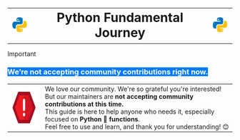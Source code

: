 
<table align="center">
  <tr>
    <td><img src="figures/Python.png" alt="Imagem Início" width="50" /></td>
    <td align="center" style="font-size:28px; font-weight:bold;">Python Fundamental Journey</td>
    <td><img src="figures/Python.png" alt="Imagem Fim" width="50" /></td>
  </tr>
</table>



> [!IMPORTANT]
> <h3><mark style="background-color:#007BFF; color:white;"><b>We’re not accepting community contributions right now.</b></mark></h3>
> <table>
>   <tr>
>     <td>
>       <img align="left" width="95" height="95" src="figures/attention.png" alt="Atenção" />
>     </td>
>     <td style="padding-left: 10px;">
>       We love our community. We're so grateful you're interested!<br />
>       But our maintainers are <b>not accepting community contributions at this time.</b><br />
>       This guide is here to help anyone who needs it, especially focused on <b>Python 🐍 functions</b>.<br />
>       Feel free to use and learn, and thank you for understanding! 😊
>     </td>
>   </tr>
> </table>
>
> <br>

